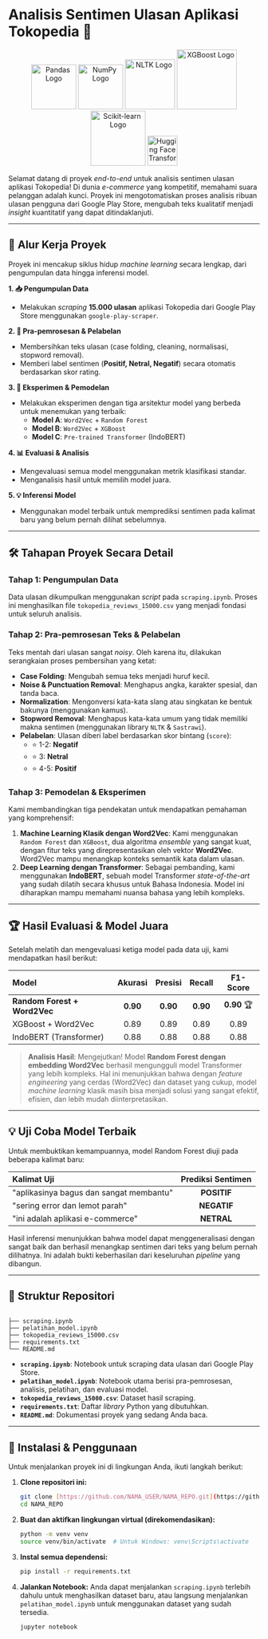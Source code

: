 # Analisis Sentimen Ulasan Aplikasi Tokopedia 🛒

<p align="center">
  <img src="https://upload.wikimedia.org/wikipedia/commons/thumb/e/ed/Pandas_logo.svg/2560px-Pandas_logo.svg.png" width="90" alt="Pandas Logo">
  <img src="https://upload.wikimedia.org/wikipedia/commons/thumb/3/31/NumPy_logo_2020.svg/2560px-NumPy_logo_2020.svg.png" width="90" alt="NumPy Logo">
  <img src="https://www.nltk.org/images/nltk-logo-dark.png" width="100" alt="NLTK Logo">
  <img src="https://raw.githubusercontent.com/dmlc/xgboost/master/doc/logo/xgboost_logo.png" width="120" alt="XGBoost Logo">
  <img src="https://upload.wikimedia.org/wikipedia/commons/thumb/0/05/Scikit_learn_logo_small.svg/1200px-Scikit_learn_logo_small.svg.png" width="110" alt="Scikit-learn Logo">
  <img src="https://huggingface.co/front/assets/huggingface_logo-noborder.svg" width="60" alt="Hugging Face Transformers Logo">
</p>

Selamat datang di proyek _end-to-end_ untuk analisis sentimen ulasan aplikasi Tokopedia! Di dunia _e-commerce_ yang kompetitif, memahami suara pelanggan adalah kunci. Proyek ini mengotomatiskan proses analisis ribuan ulasan pengguna dari Google Play Store, mengubah teks kualitatif menjadi _insight_ kuantitatif yang dapat ditindaklanjuti.

---

## 🚀 Alur Kerja Proyek

Proyek ini mencakup siklus hidup _machine learning_ secara lengkap, dari pengumpulan data hingga inferensi model.

**1. 📥 Pengumpulan Data**

- Melakukan _scraping_ **15.000 ulasan** aplikasi Tokopedia dari Google Play Store menggunakan `google-play-scraper`.

**2. 🧹 Pra-pemrosesan & Pelabelan**

- Membersihkan teks ulasan (case folding, cleaning, normalisasi, stopword removal).
- Memberi label sentimen (**Positif, Netral, Negatif**) secara otomatis berdasarkan skor rating.

**3. 🔬 Eksperimen & Pemodelan**

- Melakukan eksperimen dengan tiga arsitektur model yang berbeda untuk menemukan yang terbaik:
  - **Model A**: `Word2Vec` + `Random Forest`
  - **Model B**: `Word2Vec` + `XGBoost`
  - **Model C**: `Pre-trained Transformer` (IndoBERT)

**4. 📊 Evaluasi & Analisis**

- Mengevaluasi semua model menggunakan metrik klasifikasi standar.
- Menganalisis hasil untuk memilih model juara.

**5. 💡 Inferensi Model**

- Menggunakan model terbaik untuk memprediksi sentimen pada kalimat baru yang belum pernah dilihat sebelumnya.

---

## 🛠️ Tahapan Proyek Secara Detail

### Tahap 1: Pengumpulan Data

Data ulasan dikumpulkan menggunakan _script_ pada `scraping.ipynb`. Proses ini menghasilkan file `tokopedia_reviews_15000.csv` yang menjadi fondasi untuk seluruh analisis.

### Tahap 2: Pra-pemrosesan Teks & Pelabelan

Teks mentah dari ulasan sangat _noisy_. Oleh karena itu, dilakukan serangkaian proses pembersihan yang ketat:

- **Case Folding**: Mengubah semua teks menjadi huruf kecil.
- **Noise & Punctuation Removal**: Menghapus angka, karakter spesial, dan tanda baca.
- **Normalization**: Mengonversi kata-kata slang atau singkatan ke bentuk bakunya (menggunakan kamus).
- **Stopword Removal**: Menghapus kata-kata umum yang tidak memiliki makna sentimen (menggunakan library `NLTK` & `Sastrawi`).
- **Pelabelan**: Ulasan diberi label berdasarkan skor bintang (`score`):
  - ⭐ 1-2: **Negatif**
  - ⭐ 3: **Netral**
  - ⭐ 4-5: **Positif**

### Tahap 3: Pemodelan & Eksperimen

Kami membandingkan tiga pendekatan untuk mendapatkan pemahaman yang komprehensif:

1.  **Machine Learning Klasik dengan Word2Vec**: Kami menggunakan `Random Forest` dan `XGBoost`, dua algoritma _ensemble_ yang sangat kuat, dengan fitur teks yang direpresentasikan oleh vektor **Word2Vec**. Word2Vec mampu menangkap konteks semantik kata dalam ulasan.
2.  **Deep Learning dengan Transformer**: Sebagai pembanding, kami menggunakan **IndoBERT**, sebuah model Transformer _state-of-the-art_ yang sudah dilatih secara khusus untuk Bahasa Indonesia. Model ini diharapkan mampu memahami nuansa bahasa yang lebih kompleks.

---

## 🏆 Hasil Evaluasi & Model Juara

Setelah melatih dan mengevaluasi ketiga model pada data uji, kami mendapatkan hasil berikut:

| Model                        | Akurasi  | Presisi  |  Recall  |  F1-Score   |
| :--------------------------- | :------: | :------: | :------: | :---------: |
| **Random Forest + Word2Vec** | **0.90** | **0.90** | **0.90** | **0.90** 🏆 |
| XGBoost + Word2Vec           |   0.89   |   0.89   |   0.89   |    0.89     |
| IndoBERT (Transformer)       |   0.88   |   0.88   |   0.88   |    0.88     |

> **Analisis Hasil**:
> Mengejutkan! Model **Random Forest dengan embedding Word2Vec** berhasil mengungguli model Transformer yang lebih kompleks. Hal ini menunjukkan bahwa dengan _feature engineering_ yang cerdas (Word2Vec) dan dataset yang cukup, model _machine learning_ klasik masih bisa menjadi solusi yang sangat efektif, efisien, dan lebih mudah diinterpretasikan.

---

## 💡 Uji Coba Model Terbaik

Untuk membuktikan kemampuannya, model Random Forest diuji pada beberapa kalimat baru:

| Kalimat Uji                             | Prediksi Sentimen |
| :-------------------------------------- | :---------------: |
| "aplikasinya bagus dan sangat membantu" |    **POSITIF**    |
| "sering error dan lemot parah"          |    **NEGATIF**    |
| "ini adalah aplikasi e-commerce"        |    **NETRAL**     |

Hasil inferensi menunjukkan bahwa model dapat menggeneralisasi dengan sangat baik dan berhasil menangkap sentimen dari teks yang belum pernah dilihatnya. Ini adalah bukti keberhasilan dari keseluruhan _pipeline_ yang dibangun.

---

## 📁 Struktur Repositori

```

├── scraping.ipynb
├── pelatihan_model.ipynb
├── tokopedia_reviews_15000.csv
├── requirements.txt
└── README.md

```

- **`scraping.ipynb`**: Notebook untuk scraping data ulasan dari Google Play Store.
- **`pelatihan_model.ipynb`**: Notebook utama berisi pra-pemrosesan, analisis, pelatihan, dan evaluasi model.
- **`tokopedia_reviews_15000.csv`**: Dataset hasil scraping.
- **`requirements.txt`**: Daftar _library_ Python yang dibutuhkan.
- **`README.md`**: Dokumentasi proyek yang sedang Anda baca.

---

## 🚀 Instalasi & Penggunaan

Untuk menjalankan proyek ini di lingkungan Anda, ikuti langkah berikut:

1.  **Clone repositori ini:**

    ```bash
    git clone [https://github.com/NAMA_USER/NAMA_REPO.git](https://github.com/NAMA_USER/NAMA_REPO.git)
    cd NAMA_REPO
    ```

2.  **Buat dan aktifkan lingkungan virtual (direkomendasikan):**

    ```bash
    python -m venv venv
    source venv/bin/activate  # Untuk Windows: venv\Scripts\activate
    ```

3.  **Instal semua dependensi:**

    ```bash
    pip install -r requirements.txt
    ```

4.  **Jalankan Notebook:**
    Anda dapat menjalankan `scraping.ipynb` terlebih dahulu untuk menghasilkan dataset baru, atau langsung menjalankan `pelatihan_model.ipynb` untuk menggunakan dataset yang sudah tersedia.
    ```bash
    jupyter notebook
    ```
